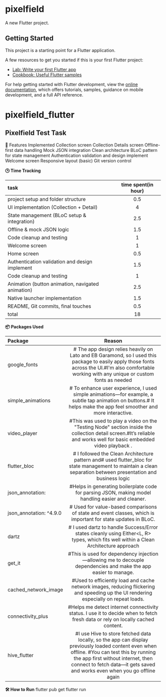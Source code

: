 # pixelfield

A new Flutter project.

## Getting Started

This project is a starting point for a Flutter application.

A few resources to get you started if this is your first Flutter project:

- [Lab: Write your first Flutter app](https://docs.flutter.dev/get-started/codelab)
- [Cookbook: Useful Flutter samples](https://docs.flutter.dev/cookbook)

For help getting started with Flutter development, view the
[online documentation](https://docs.flutter.dev/), which offers tutorials,
samples, guidance on mobile development, and a full API reference.

# pixelfield_flutter

## Pixelfield Test Task



📱 Features Implemented
Collection screen
Collection Details screen
Offline-first data handling
Mock JSON integration
Clean architecture BLoC pattern for state management
Authentication validation and design implement
Welcome screen
Responsive layout (basic)
Git version control



**🕒 Time Tracking**

| task                                              | time spent(in hour) |
|:--------------------------------------------------|:-------------------:|
| project setup and folder structure                |         0.5         | 
| UI implementation (Collection + Detail)           |          4          | 
| State management (BLoC setup & integration)       |         2.5         | 
| Offline & mock JSON logic                         |         1.5         | 
| Code cleanup and testing                          |          1          | 
| Welcome screen                                    |          1          | 
| Home screen                                       |         0.5         | 
| Authentication validation and design implement    |         1.5         | 
| Code cleanup and testing                          |          1          | 
| Animation (button animation, navigated animation) |         2.5         | 
| Native launcher implementation                    |         1.5         | 
| README, Git commits, final touches                |         0.5         | 
| total                                             |         18          | 


**📦 Packages Used**

| Package                 |                                                                                                                             Reason                                                                                                                             |
|:------------------------|:--------------------------------------------------------------------------------------------------------------------------------------------------------------------------------------------------------------------------------------------------------------:|
| google_fonts            |                               # The app design relies heavily on Lato and EB Garamond, so I used this package to easily apply those fonts across the UI.#I'm also comfortable working with any unique or custom fonts as needed                                | 
| simple_animations       |                                               # To enhance user experience, I used simple animations—for example, a subtle tap animation on buttons.#  It helps make the app feel smoother and more interactive.                                               | 
| video_player            |                                               #This was used to play a video on the "Testing Node" section inside the collection detail screen.#It’s reliable and works well for basic embedded video playback .                                               | 
| flutter_bloc            |                                                 # I followed the Clean Architecture pattern and# used flutter_bloc for state management to maintain a clean separation between presentation and business logic                                                 | 
| json_annotation:        |                                                                               #Helps in generating boilerplate code for parsing JSON, making model handling easier and cleaner.                                                                                | 
| json_annotation: ^4.9.0 |                                                                          # Used for value-based comparisons of state and event classes, which is important for state updates in BLoC.                                                                          | 
| dartz                   |                                                              # I used dartz to handle Success/Error states cleanly using Either<L, R> types, which fits well within a Clean Architecture approach                                                              | 
| get_it                  |                                                                         #This is used for dependency injection—allowing me to decouple dependencies and make the app easier to manage.                                                                         | 
| cached_network_image    |                                                              #Used to efficiently load and cache network images, reducing flickering and speeding up the UI rendering especially on repeat loads.                                                              | 
| connectivity_plus       |                                                                 #Helps me detect internet connectivity status. I use it to decide when to fetch fresh data or rely on locally cached content.                                                                  | 
| hive_flutter            | #I use Hive to store fetched data locally, so the app can display previously loaded content even when offline. #You can test this by running the app first without internet, then connect to fetch data—it gets saved and works even when you go offline again | 



**🛠️ How to Run**
flutter pub get
flutter run
~~~~Make sure you’re using the latest stable version of Flutter.~~~~

